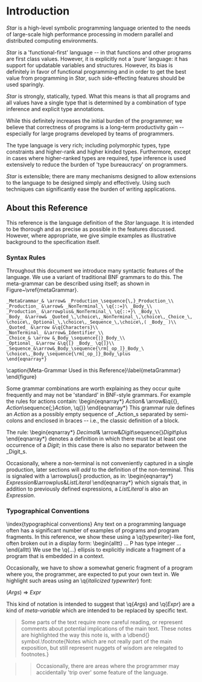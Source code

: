 # Introduction

*Star* is a high-level symbolic programming language oriented to the needs of large-scale high performance processing in modern parallel and distributed computing environments.

*Star* is a 'functional-first' language -- in that functions and other programs are first class values. However, it is explicitly not a 'pure' language: it has support for updatable variables and structures. However, its bias is definitely in favor of functional programming and in order to get the best value from programming in *Star*, such side-effecting features should be used sparingly.

*Star* is strongly, statically, typed. What this means is that all programs and all values have a single type that is determined by a combination of type inference and explicit type annotations.

While this definitely increases the initial burden of the programmer; we believe that correctness of programs is a long-term productivity gain -- especially for large programs developed by teams of programmers.

The type language is very rich; including polymorphic types, type constraints and higher-rank and higher kinded types. Furthermore, except in cases where higher-ranked types are required, type inference is used extensively to reduce the burden of 'type bureaucracy' on programmers.

*Star* is extensible; there are many mechanisms designed to allow extensions to the language to be designed simply and effectively. Using such techniques can significantly ease the burden of writing applications.

## About this Reference
This reference is the language definition of the *Star* language. It is intended to be thorough and as precise as possible in the features discussed. However, where appropriate, we give simple examples as illustrative background to the specification itself.

### Syntax Rules
Throughout this document we introduce many syntactic features of the language. We use a variant of traditional BNF grammars to do this. The meta-grammar can be described using itself; as shown in Figure~\vref{metaGrammar}.

```
_MetaGrammar_& \arrow& _Production_\sequence{\,}_Production_\\
_Production_ &\arrow& _NonTerminal_\ \q{::=}\ _Body_\\
_Production_ &\arrowplus&_NonTerminal_\ \q{::+}\ _Body_\\
_Body_ &\arrow& _Quoted_\,\choice\,_NonTerminal_\,\choice\,_Choice_\, \choice\,_Optional_\,\choice\,_Sequence_\,\choice\,( _Body_ )\\
_Quoted_ &\arrow &\q{Characters}\\
_NonTerminal_ &\arrow&_Identifier_\\
_Choice_& \arrow &_Body_\sequence{|}_Body_\\
_Optional_ &\arrow &\q{[} _Body_ \q{]}\\
_Sequence_&\arrow&_Body_\sequence{\rm[_op_]}_Body_\ \choice\,_Body_\sequence{\rm[_op_]}_Body_\plus
\end{eqnarray*}
```
\caption{Meta-Grammar Used in this Reference}\label{metaGrammar}
\end{figure}

Some grammar combinations are worth explaining as they occur quite frequently and may not be 'standard' in BNF-style grammars. For example the rules for actions contain:
\begin{eqnarray*}
_Action_& \arrow&\q{\{}\, _Action_\sequence{;}_Action_\, \q{\}}
\end{eqnarray*}
This grammar rule defines an _Action_ as a possibly empty sequence of _Action_s separated by semi-colons and enclosed in braces -- i.e., the classic definition of a block. 

The rule:
\begin{eqnarray*}
_Decimal_& \arrow&_Digit_\sequence{}_Digit_\plus
\end{eqnarray*}
denotes a definition in which there must be at least one occurrence of a _Digit_; in this case there is also no separator between the _Digit_s.

Occasionally, where a non-terminal is not conveniently captured in a single production, later sections will _add_ to the definition of the non-terminal. This is signaled with a \arrowplus{} production, as in:
\begin{eqnarray*}
_Expression_&\arrowplus&_ListLiteral_
\end{eqnarray*}
which signals that, in addition to previously defined expressions, a _ListLiteral_ is also an _Expression_.

### Typographical Conventions
\index{typographical conventions}
Any text on a programming language often has a significant number of examples of programs and program fragments. In this reference, we show these using a \q{typewriter}-like font, often broken out in a display form:
\begin{alltt}
...
P has type integer
...
\end{alltt}
We use the \q{...} ellipsis to explicitly indicate a fragment of a program that is embedded in a context.


Occasionally, we have to show a somewhat generic fragment of a program where you, the programmer, are expected to put your own text in. We highlight such areas using an \q{_italicized typewriter_} font:

(_Args_) => _Expr_

This kind of notation is intended to suggest that \q{_Args_} and \q{_Expr_} are a kind of _meta-variable_ which are intended to be replaced by specific text.

>Some parts of the text require more careful reading, or represent comments about potential implications of the main text. These notes are highlighted the way this note is, with a \dbend{} symbol.\footnote{Notes which are not really part of the main exposition, but still represent nuggets of wisdom are relegated to footnotes.}

>>Occasionally, there are areas where the programmer may accidentally 'trip over' some feature of the language.

